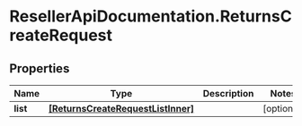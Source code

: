 # ResellerApiDocumentation.ReturnsCreateRequest

## Properties

Name | Type | Description | Notes
------------ | ------------- | ------------- | -------------
**list** | [**[ReturnsCreateRequestListInner]**](ReturnsCreateRequestListInner.md) |  | [optional] 


